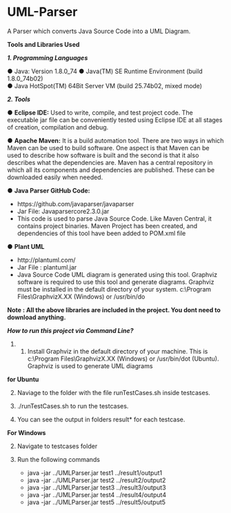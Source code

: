 # UML-Parser
A Parser which converts Java Source Code into a  UML Diagram.

<b>Tools and Libraries Used</b>

<b><i>1. Programming Languages</i></b>

● Java: Version 1.8.0_74 
● Java(TM) SE Runtime Environment (build 1.8.0_74­b02)  
● Java HotSpot(TM) 64­Bit Server VM (build 25.74­b02, mixed mode) 
 
<b><i>2. Tools</i></b>

● <b>Eclipse IDE:</b>
 Used to write, compile, and test project code. The executable jar file can 
be conveniently tested using Eclipse IDE at all stages of creation, compilation and 
debug. 

● <b>Apache Maven:</b>
 It is a build automation tool. There are two ways in which Maven can be 
used to build software. One aspect is that Maven can be used to describe how software 
is built and the second is that it also describes what the dependencies are. Maven has a 
central repository in which all its components and dependencies are published. These 
can be downloaded easily when needed. 

● <b>Java Parser GitHub Code:</b>  
<ul>
<li>https://github.com/javaparser/javaparser</li> 
<li>Jar File: Javaparser­core­2.3.0.jar</li> 
<li>This code is used to parse Java Source Code. Like Maven Central, it contains 
project binaries. Maven Project has been created, and dependencies of this tool 
have been added to POM.xml file</li>
</ul>

● <b>Plant UML</b> 
<ul>
<li>http://plantuml.com/ </li>
<li>Jar File : plantuml.jar </li>
<li>Java Source Code UML diagram is generated using this tool. Graphviz software 
is required to use this tool and generate diagrams. Graphviz must be installed in 
the default directory of your system. 
c:\Program Files\GraphvizX.XX (Windows) or /usr/bin/do </li>
</ul>

<b>Note : All the above libraries are included in the project. You dont need to download anything.</b>

<b><i>How to run this project via Command Line?</i></b>

1. 1. Install Graphviz in the default directory of your machine. This is c:\Program 
Files\GraphvizX.XX (Windows) or /usr/bin/dot (Ubuntu). Graphviz is used to generate UML 
diagrams

<b>for Ubuntu</b>

2. Naviage to the folder with the file runTestCases.sh inside testcases.

3. ./runTestCases.sh to run the testcases.

4. You can see the output in folders result* for each testcase. 

<b>For Windows</b>

2. Navigate to testcases folder

3. Run the following commands
	<ul>
	<li> java -jar ../UMLParser.jar test1 ../result1/output1</li>
	<li> java -jar ../UMLParser.jar test2 ../result2/output2</li>
	<li> java -jar ../UMLParser.jar test3 ../result3/output3</li>
	<li> java -jar ../UMLParser.jar test4 ../result4/output4</li>
	<li> java -jar ../UMLParser.jar test5 ../result5/output5</li>
	</ul>
